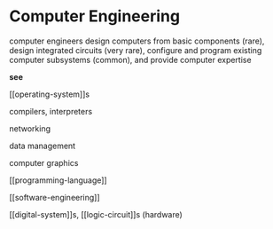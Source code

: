 # Computer Engineering

computer engineers design computers from basic components (rare), design integrated circuits (very rare), configure and program existing computer subsystems (common), and provide computer expertise

**see**

[[operating-system]]s

compilers, interpreters

networking

data management

computer graphics

[[programming-language]]

[[software-engineering]]

[[digital-system]]s, [[logic-circuit]]s (hardware)
